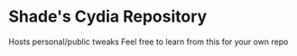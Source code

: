 # Shade's Cydia Repository
Hosts personal/public tweaks
Feel free to learn from this for your own repo